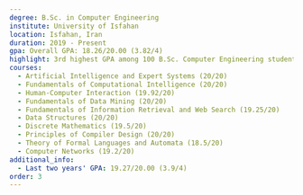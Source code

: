 ```yaml
---
degree: B.Sc. in Computer Engineering
institute: University of Isfahan
location: Isfahan, Iran
duration: 2019 - Present
gpa: Overall GPA: 18.26/20.00 (3.82/4)
highlight: 3rd highest GPA among 100 B.Sc. Computer Engineering students (class of 2023)
courses:
  - Artificial Intelligence and Expert Systems (20/20)
  - Fundamentals of Computational Intelligence (20/20)
  - Human-Computer Interaction (19.92/20)
  - Fundamentals of Data Mining (20/20)
  - Fundamentals of Information Retrieval and Web Search (19.25/20)
  - Data Structures (20/20)
  - Discrete Mathematics (19.5/20)
  - Principles of Compiler Design (20/20)
  - Theory of Formal Languages and Automata (18.5/20)
  - Computer Networks (19.2/20)
additional_info:
  - Last two years' GPA: 19.27/20.00 (3.9/4)
order: 3
---
```

